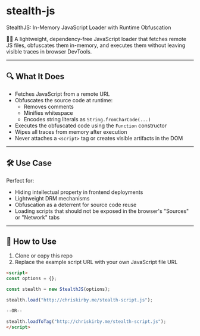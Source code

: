 # stealth-js
StealthJS: In-Memory JavaScript Loader with Runtime Obfuscation

🕵️‍♂️ A lightweight, dependency-free JavaScript loader that fetches remote JS files, obfuscates them in-memory, and executes them without leaving visible traces in browser DevTools.

---

## 🔍 What It Does

- Fetches JavaScript from a remote URL
- Obfuscates the source code at runtime:
  - Removes comments
  - Minifies whitespace
  - Encodes string literals as `String.fromCharCode(...)`
- Executes the obfuscated code using the `Function` constructor
- Wipes all traces from memory after execution
- Never attaches a `<script>` tag or creates visible artifacts in the DOM

---

## 🛠 Use Case

Perfect for:

- Hiding intellectual property in frontend deployments
- Lightweight DRM mechanisms
- Obfuscation as a deterrent for source code reuse
- Loading scripts that should not be exposed in the browser's "Sources" or "Network" tabs

---

## 🚀 How to Use

1. Clone or copy this repo
2. Replace the example script URL with your own JavaScript file URL

```html
<script>
const options = {};

const stealth = new StealthJS(options);

stealth.load("http://chriskirby.me/stealth-script.js");

--OR--

stealth.loadToTag("http://chriskirby.me/stealth-script.js");
</script>
